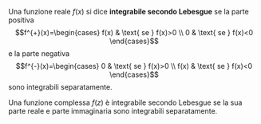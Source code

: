 Una funzione reale $f(x)$ si dice **integrabile secondo Lebesgue** se la parte positiva
$$f^{+}(x)=\begin{cases}
f(x) & \text{ se } f(x)>0 \\
0 & \text{ se } f(x)<0
\end{cases}$$
e la parte negativa
$$f^{-}(x)=\begin{cases}
0 & \text{ se } f(x)>0 \\
f(x) & \text{ se } f(x)<0
\end{cases}$$
sono integrabili separatamente.

Una funzione complessa $f(z)$ è integrabile secondo Lebesgue se la sua parte reale e parte immaginaria sono integrabili separatamente.